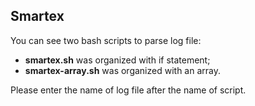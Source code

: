 ## Smartex

You can see two bash scripts to parse log file:

- **smartex.sh** was organized with if statement;
- **smartex-array.sh** was organized with an array.

Please enter the name of log file after the name of script.
